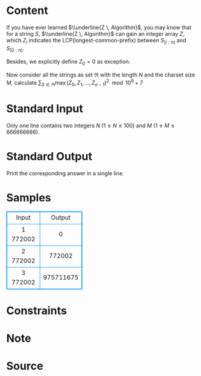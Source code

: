 
# Content

If you have ever learned $\\underline{Z \, Algorithm}$, you may know that for a string $S$, $\\underline{Z \, Algorithm}$ can gain an integer array $Z$, which $Z_i$ indicates the LCP(longest-common-prefix) between $S_{[i:n)}$ and $S_{[0:n)}$. 

Besides, we explicitly define $Z_0 = 0$ as exception.

Now consider all the strings as set $\Re$ with the length $N$ and the charset size $M$, calculate
$\sum_{S \in \Re} \max(Z_0,Z_1,...,Z_{n-1})^2 \mod 10^9 + 7$

# Standard Input

Only one line contains two integers $N$ $( 1 \leq N \leq 100 )$ and $M$ $( 1 \leq M \leq 666666666 )$.

# Standard Output

Print the corresponding answer in a single line.

# Samples

<style>
        table,table tr th, table tr td { border:1px solid #0094ff; }
        table { width: 200px; min-height: 25px; line-height: 25px; text-align: center; border-collapse: collapse;}   
    </style>
<table>
	<tr>
		<td>Input</td>
		<td>Output</td>
	</tr>
<tr><td>1 772002</td><td>0</td></tr><tr><td>2 772002</td><td>772002</td></tr><tr><td>3 772002</td><td>975711675</td></tr></table>


# Constraints



# Note



# Source



